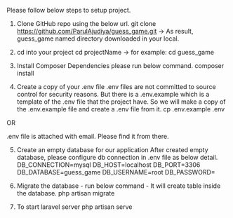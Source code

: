 Please follow below steps to setup project.
 
1. Clone GitHub repo using the below url.
git clone https://github.com/ParulAjudiya/guess_game.git
-> As result, guess_game named directory downloaded in your local.

2. cd into your project
cd projectName
-> for example: cd guess_game


3. Install Composer Dependencies please run below command.
composer install

4. Create a copy of your .env file
.env files are not committed to source control for security reasons. But there is a .env.example which is a template of the .env file that the project have. So we will make a copy of the .env.example file and create a .env file from it.
cp .env.example .env

OR

.env file is attached with email. Please find it from there.

5. Create an empty database for our application
	After created empty database, please configure db connection in .env file as below detail.
	DB_CONNECTION=mysql
	DB_HOST=localhost
	DB_PORT=3306
	DB_DATABASE=guess_game
	DB_USERNAME=root
	DB_PASSWORD=

6. Migrate the database - run below command - It will create table inside the database.
php artisan migrate


7. To start laravel server 
php artisan serve
